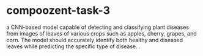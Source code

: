 # compoozent-task-3
a CNN-based model capable of detecting and classifying plant diseases from images of leaves of various crops such as apples, cherry, grapes, and corn. The model should accurately identify both healthy  and diseased leaves while predicting the specific type of disease. .
